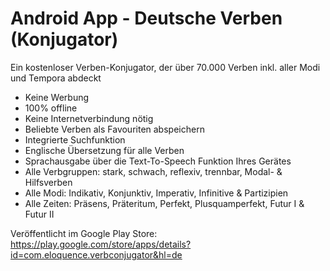 # Android App - Deutsche Verben (Konjugator)
Ein kostenloser Verben-Konjugator, der über 70.000 Verben inkl. aller Modi und Tempora abdeckt 

- Keine Werbung
- 100% offline
- Keine Internetverbindung nötig
- Beliebte Verben als Favouriten abspeichern
- Integrierte Suchfunktion
- Englische Übersetzung für alle Verben
- Sprachausgabe über die Text-To-Speech Funktion Ihres Gerätes
- Alle Verbgruppen: stark, schwach, reflexiv, trennbar, Modal- & Hilfsverben
- Alle Modi: Indikativ, Konjunktiv, Imperativ, Infinitive & Partizipien
- Alle Zeiten: Präsens, Präteritum, Perfekt, Plusquamperfekt, Futur I & Futur II

Veröffentlicht im Google Play Store: https://play.google.com/store/apps/details?id=com.eloquence.verbconjugator&hl=de

